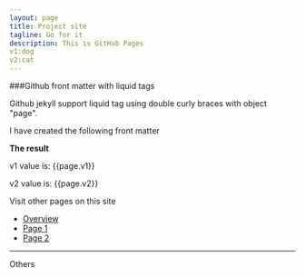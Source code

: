 ```yaml
---
layout: page
title: Project site
tagline: Go for it 
description: This is GitHub Pages
v1:dog
v2:cat	
---
```


###Github front matter with liquid tags

Github jekyll support liquid tag using double curly braces with object "page".

I have created the following front matter 



**The result**

v1 value is: {{page.v1}}

v2 value is: {{page.v2}}


Visit other pages on this site

- [Overview](pages/overview.html)
- [Page 1](pages/page1.html)
- [Page 2](pages/page2.html)


---

Others



